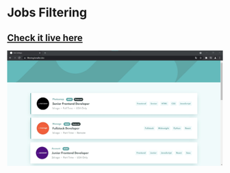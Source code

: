 # Jobs Filtering

## [Check it live here](https://filtering.kmuller.dev/)

![Thumbnail](thumbnail.jpg)
